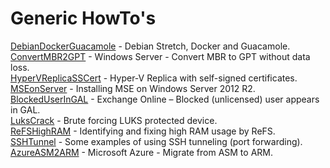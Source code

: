 # Generic HowTo's

[DebianDockerGuacamole](HowTo/DebianDockerGuacamole) - Debian Stretch, Docker and Guacamole.  
[ConvertMBR2GPT](HowTo/ConvertMBR2GPT) - Windows Server - Convert MBR to GPT without data loss.  
[HyperVReplicaSSCert](HowTo/HyperVReplicaSSCert) - Hyper-V Replica with self-signed certificates.  
[MSEonServer](HowTo/MSEonServer) - Installing MSE on Windows Server 2012 R2.  
[BlockedUserInGAL](HowTo/BlockedUserInGAL) - Exchange Online – Blocked (unlicensed) user appears in GAL.  
[LuksCrack](HowTo/LuksCrack) - Brute forcing LUKS protected device.  
[ReFSHighRAM](HowTo/ReFSHighRAM) - Identifying and fixing high RAM usage by ReFS.  
[SSHTunnel](HowTo/SSHTunnel) - Some examples of using SSH tunneling (port forwarding).  
[AzureASM2ARM](HowTo/AzureASM2ARM) - Microsoft Azure - Migrate from ASM to ARM.